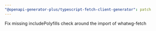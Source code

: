 ```yaml
---
"@openapi-generator-plus/typescript-fetch-client-generator": patch
---
```


Fix missing includePolyfills check around the import of whatwg-fetch
